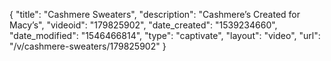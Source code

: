 {
    "title": "Cashmere Sweaters",
    "description": "Cashmere’s Created for Macy’s",
    "videoid": "179825902",
    "date_created": "1539234660",
    "date_modified": "1546466814",
    "type": "captivate",
    "layout": "video",
    "url": "\/v\/cashmere-sweaters\/179825902"
}